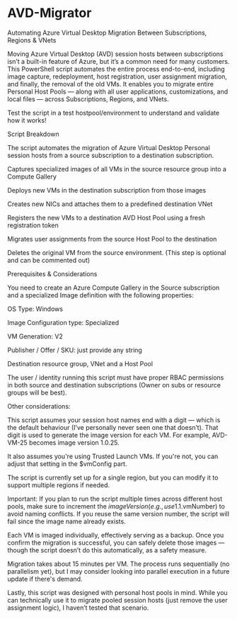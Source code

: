 # AVD-Migrator
Automating Azure Virtual Desktop Migration Between Subscriptions, Regions &amp; VNets

Moving Azure Virtual Desktop (AVD) session hosts between subscriptions isn’t a built-in feature of Azure, but it’s a common need for many customers. This PowerShell script automates the entire process end-to-end, including image capture, redeployment, host registration, user assignment migration, and finally, the removal of the old VMs. It enables you to migrate entire Personal Host Pools — along with all user applications, customizations, and local files — across Subscriptions, Regions, and VNets.

Test the script in a test hostpool/environment to understand and validate how it works!

Script Breakdown

The script automates the migration of Azure Virtual Desktop Personal session hosts from a source subscription to a destination subscription.

Captures specialized images of all VMs in the source resource group into a Compute Gallery

Deploys new VMs in the destination subscription from those images

Creates new NICs and attaches them to a predefined destination VNet

Registers the new VMs to a destination AVD Host Pool using a fresh registration token

Migrates user assignments from the source Host Pool to the destination

Deletes the original VM from the source environment.
(This step is optional and can be commented out)

Prerequisites & Considerations

You need to create an Azure Compute Gallery in the Source subscription and a specialized Image definition with the following properties:

OS Type: Windows

Image Configuration type: Specialized

VM Generation: V2

Publisher / Offer / SKU: just provide any string

Destination resource group, VNet and a Host Pool

The user / identity running this script must have proper RBAC permissions in both source and destination subscriptions (Owner on subs or resource groups will be best).

Other considerations:

This script assumes your session host names end with a digit — which is the default behaviour (I’ve personally never seen one that doesn’t). That digit is used to generate the image version for each VM. For example, AVD-VM-25 becomes image version 1.0.25.

It also assumes you're using Trusted Launch VMs. If you're not, you can adjust that setting in the $vmConfig part.

The script is currently set up for a single region, but you can modify it to support multiple regions if needed.

Important: If you plan to run the script multiple times across different host pools, make sure to increment the $imageVersion (e.g., use 1.1.$vmNumber) to avoid naming conflicts. If you reuse the same version number, the script will fail since the image name already exists.

Each VM is imaged individually, effectively serving as a backup. Once you confirm the migration is successful, you can safely delete those images — though the script doesn’t do this automatically, as a safety measure.

Migration takes about 15 minutes per VM. The process runs sequentially (no parallelism yet), but I may consider looking into parallel execution in a future update if there's demand.

Lastly, this script was designed with personal host pools in mind. While you can technically use it to migrate pooled session hosts (just remove the user assignment logic), I haven’t tested that scenario.
